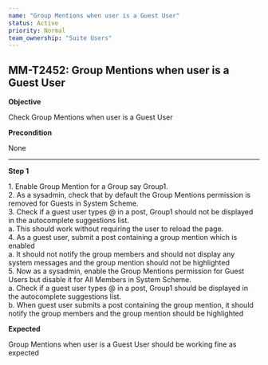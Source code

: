 ```yaml
---
name: "Group Mentions when user is a Guest User"
status: Active
priority: Normal
team_ownership: "Suite Users"
---
```


## MM-T2452: Group Mentions when user is a Guest User

**Objective**

Check Group Mentions when user is a Guest User

**Precondition**

None

---

**Step 1**

1\. Enable Group Mention for a Group say Group1.\
2\. As a sysadmin, check that by default the Group Mentions permission is removed for Guests in System Scheme.\
3\. Check if a guest user types @ in a post, Group1 should not be displayed in the autocomplete suggestions list.\
a. This should work without requiring the user to reload the page.\
4\. As a guest user, submit a post containing a group mention which is enabled\
a. It should not notify the group members and should not display any system messages and the group mention should not be highlighted\
5\. Now as a sysadmin, enable the Group Mentions permission for Guest Users but disable it for All Members in System Scheme.\
a. Check if a guest user types @ in a post, Group1 should be displayed in the autocomplete suggestions list.\
b. When guest user submits a post containing the group mention, it should notify the group members and the group mention should be highlighted

**Expected**

Group Mentions when user is a Guest User should be working fine as expected
